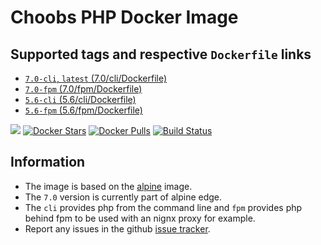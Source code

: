 # Choobs PHP Docker Image #

## Supported tags and respective `Dockerfile` links ##

- [`7.0-cli`, `latest` (7.0/cli/Dockerfile)](https://github.com/choobs/docker-php/blob/master/7.0/cli/Dockerfile)
- [`7.0-fpm` (7.0/fpm/Dockerfile)](https://github.com/choobs/docker-php/blob/master/7.0/fpm/Dockerfile)
- [`5.6-cli` (5.6/cli/Dockerfile)](https://github.com/choobs/docker-php/blob/master/5.6/cli/Dockerfile)
- [`5.6-fpm` (5.6/fpm/Dockerfile)](https://github.com/choobs/docker-php/blob/master/5.6/fpm/Dockerfile)

[![](https://badge.imagelayers.io/choobs/php:latest.svg)](https://imagelayers.io/?images=choobs/php:latest 'Get your own badge on imagelayers.io') [![Docker Stars](https://img.shields.io/docker/stars/choobs/php.svg?style=flat-square)](https://hub.docker.com/r/choobs/php/) [![Docker Pulls](https://img.shields.io/docker/pulls/choobs/php.svg?style=flat-square)](https://hub.docker.com/r/choobs/php/) [![Build Status](https://travis-ci.org/choobs/docker-php.svg?branch=master)](https://travis-ci.org/choobs/docker-php)

## Information ##

- The image is based on the [alpine](https://hub.docker.com/_/alpine/) image.
- The `7.0` version is currently part of alpine edge.
- The `cli` provides php from the command line and `fpm` provides php behind fpm to be used with an nignx proxy for example.
- Report any issues in the github [issue tracker](https://github.com/choobs/docker-php/issues/new).
